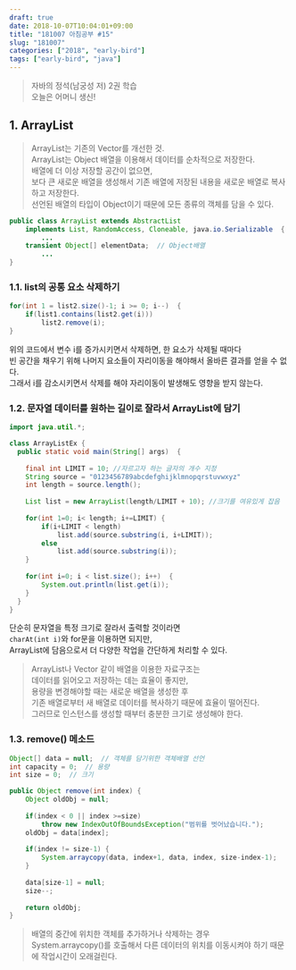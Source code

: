 ```yaml
---
draft: true
date: 2018-10-07T10:04:01+09:00
title: "181007 아침공부 #15"
slug: "181007"
categories: ["2018", "early-bird"]
tags: ["early-bird", "java"]
---
```


>자바의 정석(남궁성 저) 2권 학습  
>오늘은 어머니 생신!

## 1. ArrayList
>ArrayList는 기존의 Vector를 개선한 것.  
ArrayList는 Object 배열을 이용해서 데이터를 순차적으로 저장한다.  
배열에 더 이상 저장할 공간이 없으면,  
보다 큰 새로운 배열을 생성해서 기존 배열에 저장된 내용을 새로운 배열로 복사하고 저장한다.  
선언된 배열의 타입이 Object이기 때문에 모든 종류의 객체를 담을 수 있다.

~~~java
public class ArrayList extends AbstractList
    implements List, RandomAccess, Cloneable, java.io.Serializable  {
        ...
    transient Object[] elementData;  // Object배열
        ...
}
~~~

### 1.1. list의 공통 요소 삭제하기
~~~java
for(int 1 = list2.size()-1; i >= 0; i--)  {
    if(list1.contains(list2.get(i)))
        list2.remove(i);
}
~~~

위의 코드에서 변수 i를 증가시키면서 삭제하면, 한 요소가 삭제될 때마다  
빈 공간을 채우기 위해 나머지 요소들이 자리이동을 해야해서 올바른 결과를 얻을 수 없다.  
그래서 i를 감소시키면서 삭제를 해야 자리이동이 발생해도 영향을 받지 않는다.

### 1.2. 문자열 데이터를 원하는 길이로 잘라서 ArrayList에 담기
~~~java
import java.util.*;

class ArrayListEx {
  public static void main(String[] args)  {
  
    final int LIMIT = 10; //자르고자 하는 글자의 개수 지정
    String source = "0123456789abcdefghijklmnopqrstuvwxyz"
    int length = source.length();
    
    List list = new ArrayList(length/LIMIT + 10); //크기를 여유있게 잡음
    
    for(int 1=0; i< length; i+=LIMIT) {
        if(i+LIMIT < length)
            list.add(source.substring(i, i+LIMIT));
        else
            list.add(source.substring(i));
    }
    
    for(int i=0; i < list.size(); i++)  {
        System.out.println(list.get(i));
    }
  }
}
~~~
단순히 문자열을 특정 크기로 잘라서 출력할 것이라면  
`charAt(int i)`와 for문을 이용하면 되지만,  
ArrayList에 담음으로서 더 다양한 작업을 간단하게 처리할 수 있다.

>ArrayList나 Vector 같이 배열을 이용한 자료구조는  
데이터를 읽어오고 저장하는 데는 효율이 좋지만,  
용량을 변경해야할 때는 새로운 배열을 생성한 후  
기존 배열로부터 새 배열로 데이터를 복사하기 때문에 효율이 떨어진다.  
그러므로 인스턴스를 생성할 때부터 충분한 크기로 생성해야 한다.

### 1.3. remove() 메소드
~~~java
Object[] data = null;  // 객체를 담기위한 객체배열 선언
int capacity = 0;  // 용량
int size = 0;  // 크기

public Object remove(int index) {
    Object oldObj = null;
    
    if(index < 0 || index >=size)
        throw new IndexOutOfBoundsException("범위를 벗어났습니다.");
    oldObj = data[index];
    
    if(index != size-1) {
        System.arraycopy(data, index+1, data, index, size-index-1);
    }
    
    data[size-1] = null;
    size--;
    
    return oldObj;
}
~~~
>배열의 중간에 위치한 객체를 추가하거나 삭제하는 경우  
System.arraycopy()를 호출해서 다른 데이터의 위치를 이동시켜야 하기 때문에 작업시간이 오래걸린다.

